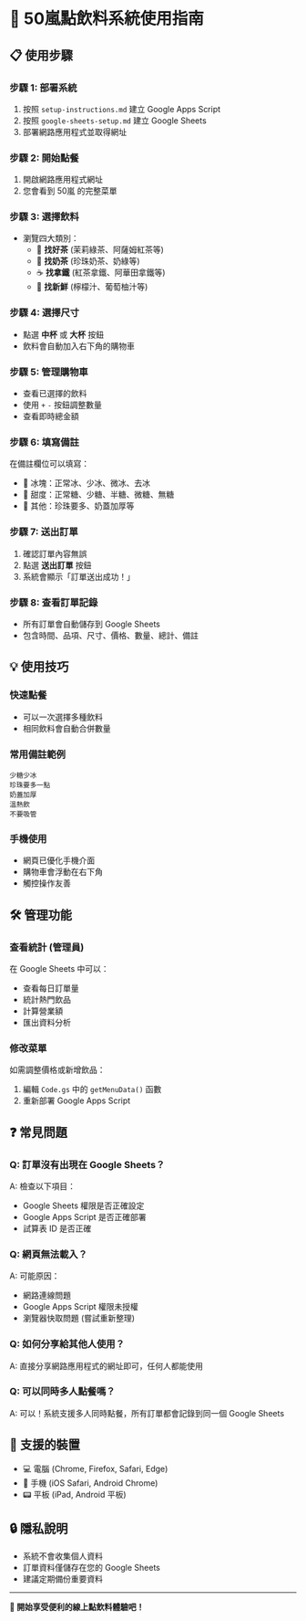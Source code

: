 # 🧋 50嵐點飲料系統使用指南

## 📋 使用步驟

### 步驟 1: 部署系統
1. 按照 `setup-instructions.md` 建立 Google Apps Script
2. 按照 `google-sheets-setup.md` 建立 Google Sheets
3. 部署網路應用程式並取得網址

### 步驟 2: 開始點餐
1. 開啟網路應用程式網址
2. 您會看到 50嵐 的完整菜單

### 步驟 3: 選擇飲料
- 瀏覽四大類別：
  - 🍃 **找好茶** (茉莉綠茶、阿薩姆紅茶等)
  - 🥛 **找奶茶** (珍珠奶茶、奶綠等)  
  - ☕ **找拿鐵** (紅茶拿鐵、阿華田拿鐵等)
  - 🍋 **找新鮮** (檸檬汁、葡萄柚汁等)

### 步驟 4: 選擇尺寸
- 點選 **中杯** 或 **大杯** 按鈕
- 飲料會自動加入右下角的購物車

### 步驟 5: 管理購物車
- 查看已選擇的飲料
- 使用 `+` `-` 按鈕調整數量
- 查看即時總金額

### 步驟 6: 填寫備註
在備註欄位可以填寫：
- 🧊 冰塊：正常冰、少冰、微冰、去冰
- 🍯 甜度：正常糖、少糖、半糖、微糖、無糖
- 🥤 其他：珍珠要多、奶蓋加厚等

### 步驟 7: 送出訂單
1. 確認訂單內容無誤
2. 點選 **送出訂單** 按鈕
3. 系統會顯示「訂單送出成功！」

### 步驟 8: 查看訂單記錄
- 所有訂單會自動儲存到 Google Sheets
- 包含時間、品項、尺寸、價格、數量、總計、備註

## 💡 使用技巧

### 快速點餐
- 可以一次選擇多種飲料
- 相同飲料會自動合併數量

### 常用備註範例
```
少糖少冰
珍珠要多一點
奶蓋加厚
溫熱飲
不要吸管
```

### 手機使用
- 網頁已優化手機介面
- 購物車會浮動在右下角
- 觸控操作友善

## 🛠 管理功能

### 查看統計 (管理員)
在 Google Sheets 中可以：
- 查看每日訂單量
- 統計熱門飲品
- 計算營業額
- 匯出資料分析

### 修改菜單
如需調整價格或新增飲品：
1. 編輯 `Code.gs` 中的 `getMenuData()` 函數
2. 重新部署 Google Apps Script

## ❓ 常見問題

### Q: 訂單沒有出現在 Google Sheets？
A: 檢查以下項目：
- Google Sheets 權限是否正確設定
- Google Apps Script 是否正確部署
- 試算表 ID 是否正確

### Q: 網頁無法載入？
A: 可能原因：
- 網路連線問題
- Google Apps Script 權限未授權
- 瀏覽器快取問題 (嘗試重新整理)

### Q: 如何分享給其他人使用？
A: 直接分享網路應用程式的網址即可，任何人都能使用

### Q: 可以同時多人點餐嗎？
A: 可以！系統支援多人同時點餐，所有訂單都會記錄到同一個 Google Sheets

## 📱 支援的裝置
- 💻 電腦 (Chrome, Firefox, Safari, Edge)
- 📱 手機 (iOS Safari, Android Chrome)
- 📟 平板 (iPad, Android 平板)

## 🔒 隱私說明
- 系統不會收集個人資料
- 訂單資料僅儲存在您的 Google Sheets
- 建議定期備份重要資料

---

**🎉 開始享受便利的線上點飲料體驗吧！**